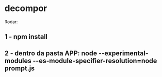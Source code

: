 # decompor 
Rodar:
  ## 1 -  npm install
  ## 2 -  dentro da pasta APP: node --experimental-modules --es-module-specifier-resolution=node prompt.js 

